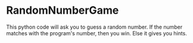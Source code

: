 # RandomNumberGame
 This python code will ask you to guess a random number. If the number matches with the program's number, then you win. Else it gives you hints.
